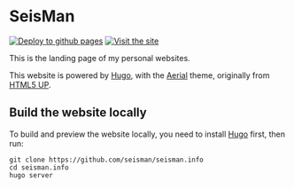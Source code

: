 # SeisMan

[![Deploy to github pages](https://github.com/seisman/seisman.info/workflows/Deploy%20to%20github%20pages/badge.svg)](https://github.com/seisman/seisman.info/actions)
[![Visit the site](https://img.shields.io/badge/Visit-https://seisman.info-blue.svg?style=flat-square)](https://seisman.info)

This is the landing page of my personal websites.

This website is powered by [Hugo](https://gohugo.io/),
with the [Aerial](https://github.com/sethmacleod/aerial) theme, originally from
[HTML5 UP](https://html5up.net/aerial).

## Build the website locally

To build and preview the website locally, you need to install [Hugo](https://gohugo.io/) first,
then run:

```
git clone https://github.com/seisman/seisman.info
cd seisman.info
hugo server
```
